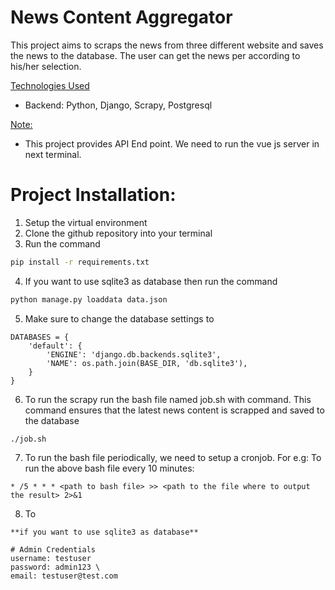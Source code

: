 # News Content Aggregator
This project aims to scraps the news from three different website and saves the news to the database. The user can get the news per according to his/her selection.


<u>Technologies Used</u>  
- Backend: Python, Django, Scrapy, Postgresql

<u>Note: </u>
- This project provides API End point. We need to run the vue js server in next terminal. 

# Project Installation:
1. Setup the virtual environment
2. Clone the github repository into your terminal
3. Run the command
```bash
pip install -r requirements.txt
```
4. If you want to use sqlite3 as database then  run the command
```bash
python manage.py loaddata data.json
```
5. Make sure to change the database settings to 
```
DATABASES = {
    'default': {
        'ENGINE': 'django.db.backends.sqlite3',
        'NAME': os.path.join(BASE_DIR, 'db.sqlite3'),
    }
}
```
6. To run the scrapy run the bash file named job.sh with command. This command ensures that the latest news content is scrapped and saved to the database
```
./job.sh
```
7. To run the bash file periodically, we need to setup a cronjob. For e.g: To run the above bash file every 10 minutes:
```
* /5 * * * <path to bash file> >> <path to the file where to output the result> 2>&1
```
8. To 

```
**if you want to use sqlite3 as database**

# Admin Credentials
username: testuser  
password: admin123 \
email: testuser@test.com